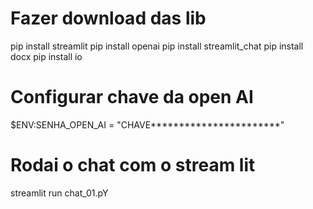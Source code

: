 # Fazer download das lib

pip install streamlit 
pip install openai 
pip install streamlit_chat 
pip install docx 
pip install io 

# Configurar chave da open AI

$ENV:SENHA_OPEN_AI = "CHAVE***********************"

# Rodai o chat com o stream lit

streamlit run chat_01.pY
